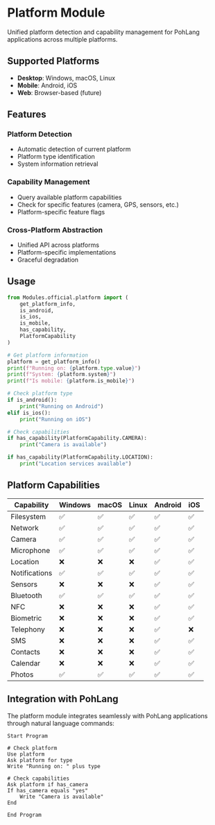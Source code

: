 # Platform Module

Unified platform detection and capability management for PohLang applications across multiple platforms.

## Supported Platforms

- **Desktop**: Windows, macOS, Linux
- **Mobile**: Android, iOS
- **Web**: Browser-based (future)

## Features

### Platform Detection
- Automatic detection of current platform
- Platform type identification
- System information retrieval

### Capability Management
- Query available platform capabilities
- Check for specific features (camera, GPS, sensors, etc.)
- Platform-specific feature flags

### Cross-Platform Abstraction
- Unified API across platforms
- Platform-specific implementations
- Graceful degradation

## Usage

```python
from Modules.official.platform import (
    get_platform_info,
    is_android,
    is_ios,
    is_mobile,
    has_capability,
    PlatformCapability
)

# Get platform information
platform = get_platform_info()
print(f"Running on: {platform.type.value}")
print(f"System: {platform.system}")
print(f"Is mobile: {platform.is_mobile}")

# Check platform type
if is_android():
    print("Running on Android")
elif is_ios():
    print("Running on iOS")

# Check capabilities
if has_capability(PlatformCapability.CAMERA):
    print("Camera is available")

if has_capability(PlatformCapability.LOCATION):
    print("Location services available")
```

## Platform Capabilities

| Capability | Windows | macOS | Linux | Android | iOS |
|------------|---------|-------|-------|---------|-----|
| Filesystem | ✅ | ✅ | ✅ | ✅ | ✅ |
| Network | ✅ | ✅ | ✅ | ✅ | ✅ |
| Camera | ✅ | ✅ | ✅ | ✅ | ✅ |
| Microphone | ✅ | ✅ | ✅ | ✅ | ✅ |
| Location | ❌ | ❌ | ❌ | ✅ | ✅ |
| Notifications | ✅ | ✅ | ✅ | ✅ | ✅ |
| Sensors | ❌ | ❌ | ❌ | ✅ | ✅ |
| Bluetooth | ✅ | ✅ | ✅ | ✅ | ✅ |
| NFC | ❌ | ❌ | ❌ | ✅ | ✅ |
| Biometric | ❌ | ❌ | ❌ | ✅ | ✅ |
| Telephony | ❌ | ❌ | ❌ | ✅ | ❌ |
| SMS | ❌ | ❌ | ❌ | ✅ | ✅ |
| Contacts | ❌ | ❌ | ❌ | ✅ | ✅ |
| Calendar | ❌ | ❌ | ❌ | ✅ | ✅ |
| Photos | ✅ | ✅ | ✅ | ✅ | ✅ |

## Integration with PohLang

The platform module integrates seamlessly with PohLang applications through natural language commands:

```poh
Start Program

# Check platform
Use platform
Ask platform for type
Write "Running on: " plus type

# Check capabilities
Ask platform if has_camera
If has_camera equals "yes"
    Write "Camera is available"
End

End Program
```
